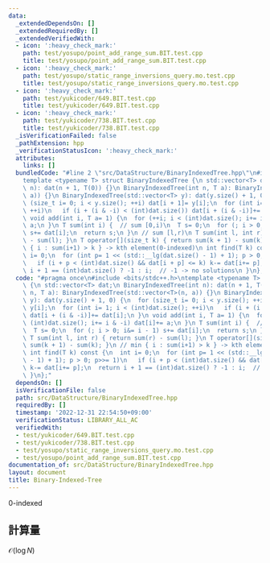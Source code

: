 ```yaml
---
data:
  _extendedDependsOn: []
  _extendedRequiredBy: []
  _extendedVerifiedWith:
  - icon: ':heavy_check_mark:'
    path: test/yosupo/point_add_range_sum.BIT.test.cpp
    title: test/yosupo/point_add_range_sum.BIT.test.cpp
  - icon: ':heavy_check_mark:'
    path: test/yosupo/static_range_inversions_query.mo.test.cpp
    title: test/yosupo/static_range_inversions_query.mo.test.cpp
  - icon: ':heavy_check_mark:'
    path: test/yukicoder/649.BIT.test.cpp
    title: test/yukicoder/649.BIT.test.cpp
  - icon: ':heavy_check_mark:'
    path: test/yukicoder/738.BIT.test.cpp
    title: test/yukicoder/738.BIT.test.cpp
  _isVerificationFailed: false
  _pathExtension: hpp
  _verificationStatusIcon: ':heavy_check_mark:'
  attributes:
    links: []
  bundledCode: "#line 2 \"src/DataStructure/BinaryIndexedTree.hpp\"\n#include <bits/stdc++.h>\n\
    template <typename T> struct BinaryIndexedTree {\n std::vector<T> dat;\n BinaryIndexedTree(int\
    \ n): dat(n + 1, T(0)) {}\n BinaryIndexedTree(int n, T a): BinaryIndexedTree(std::vector<T>(n,\
    \ a)) {}\n BinaryIndexedTree(std::vector<T> y): dat(y.size() + 1, 0) {\n  for\
    \ (size_t i= 0; i < y.size(); ++i) dat[i + 1]= y[i];\n  for (int i= 1; i < (int)dat.size();\
    \ ++i)\n   if (i + (i & -i) < (int)dat.size()) dat[i + (i & -i)]+= dat[i];\n }\n\
    \ void add(int i, T a= 1) {\n  for (++i; i < (int)dat.size(); i+= i & -i) dat[i]+=\
    \ a;\n }\n T sum(int i) {  // sum [0,i)\n  T s= 0;\n  for (; i > 0; i&= i - 1)\
    \ s+= dat[i];\n  return s;\n }\n // sum [l,r)\n T sum(int l, int r) { return sum(r)\
    \ - sum(l); }\n T operator[](size_t k) { return sum(k + 1) - sum(k); }\n // min\
    \ { i : sum(i+1) > k } -> kth element(0-indexed)\n int find(T k) const {\n  int\
    \ i= 0;\n  for (int p= 1 << (std::__lg(dat.size() - 1) + 1); p > 0; p>>= 1)\n\
    \   if (i + p < (int)dat.size() && dat[i + p] <= k) k-= dat[i+= p];\n  return\
    \ i + 1 == (int)dat.size() ? -1 : i;  // -1 -> no solutions\n }\n};\n"
  code: "#pragma once\n#include <bits/stdc++.h>\ntemplate <typename T> struct BinaryIndexedTree\
    \ {\n std::vector<T> dat;\n BinaryIndexedTree(int n): dat(n + 1, T(0)) {}\n BinaryIndexedTree(int\
    \ n, T a): BinaryIndexedTree(std::vector<T>(n, a)) {}\n BinaryIndexedTree(std::vector<T>\
    \ y): dat(y.size() + 1, 0) {\n  for (size_t i= 0; i < y.size(); ++i) dat[i + 1]=\
    \ y[i];\n  for (int i= 1; i < (int)dat.size(); ++i)\n   if (i + (i & -i) < (int)dat.size())\
    \ dat[i + (i & -i)]+= dat[i];\n }\n void add(int i, T a= 1) {\n  for (++i; i <\
    \ (int)dat.size(); i+= i & -i) dat[i]+= a;\n }\n T sum(int i) {  // sum [0,i)\n\
    \  T s= 0;\n  for (; i > 0; i&= i - 1) s+= dat[i];\n  return s;\n }\n // sum [l,r)\n\
    \ T sum(int l, int r) { return sum(r) - sum(l); }\n T operator[](size_t k) { return\
    \ sum(k + 1) - sum(k); }\n // min { i : sum(i+1) > k } -> kth element(0-indexed)\n\
    \ int find(T k) const {\n  int i= 0;\n  for (int p= 1 << (std::__lg(dat.size()\
    \ - 1) + 1); p > 0; p>>= 1)\n   if (i + p < (int)dat.size() && dat[i + p] <= k)\
    \ k-= dat[i+= p];\n  return i + 1 == (int)dat.size() ? -1 : i;  // -1 -> no solutions\n\
    \ }\n};"
  dependsOn: []
  isVerificationFile: false
  path: src/DataStructure/BinaryIndexedTree.hpp
  requiredBy: []
  timestamp: '2022-12-31 22:54:50+09:00'
  verificationStatus: LIBRARY_ALL_AC
  verifiedWith:
  - test/yukicoder/649.BIT.test.cpp
  - test/yukicoder/738.BIT.test.cpp
  - test/yosupo/static_range_inversions_query.mo.test.cpp
  - test/yosupo/point_add_range_sum.BIT.test.cpp
documentation_of: src/DataStructure/BinaryIndexedTree.hpp
layout: document
title: Binary-Indexed-Tree
---
```

0-indexed
## 計算量
$\mathcal{O}(\log N)$
